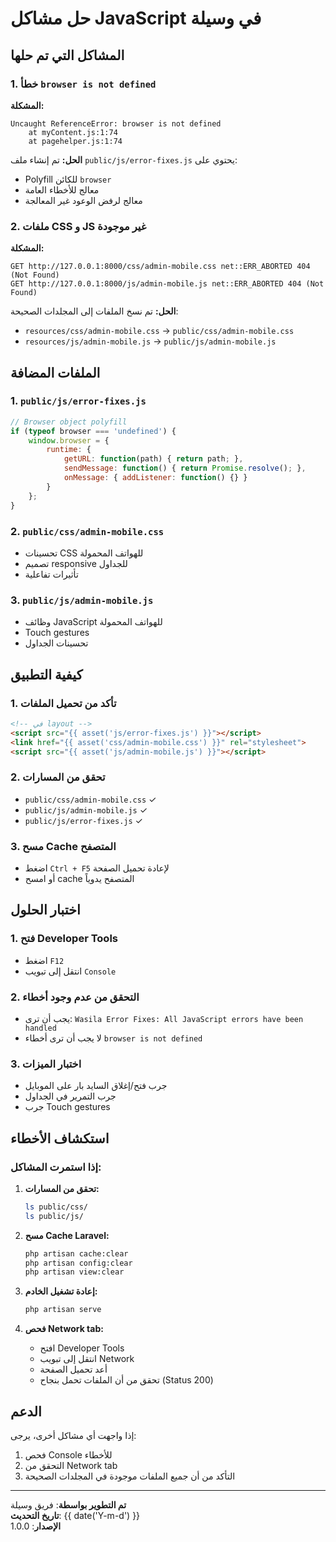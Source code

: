# حل مشاكل JavaScript في وسيلة

## المشاكل التي تم حلها

### 1. خطأ `browser is not defined`

**المشكلة:**
```
Uncaught ReferenceError: browser is not defined
    at myContent.js:1:74
    at pagehelper.js:1:74
```

**الحل:**
تم إنشاء ملف `public/js/error-fixes.js` يحتوي على:
- Polyfill للكائن `browser`
- معالج للأخطاء العامة
- معالج لرفض الوعود غير المعالجة

### 2. ملفات CSS و JS غير موجودة

**المشكلة:**
```
GET http://127.0.0.1:8000/css/admin-mobile.css net::ERR_ABORTED 404 (Not Found)
GET http://127.0.0.1:8000/js/admin-mobile.js net::ERR_ABORTED 404 (Not Found)
```

**الحل:**
تم نسخ الملفات إلى المجلدات الصحيحة:
- `resources/css/admin-mobile.css` → `public/css/admin-mobile.css`
- `resources/js/admin-mobile.js` → `public/js/admin-mobile.js`

## الملفات المضافة

### 1. `public/js/error-fixes.js`
```javascript
// Browser object polyfill
if (typeof browser === 'undefined') {
    window.browser = {
        runtime: {
            getURL: function(path) { return path; },
            sendMessage: function() { return Promise.resolve(); },
            onMessage: { addListener: function() {} }
        }
    };
}
```

### 2. `public/css/admin-mobile.css`
- تحسينات CSS للهواتف المحمولة
- تصميم responsive للجداول
- تأثيرات تفاعلية

### 3. `public/js/admin-mobile.js`
- وظائف JavaScript للهواتف المحمولة
- Touch gestures
- تحسينات الجداول

## كيفية التطبيق

### 1. تأكد من تحميل الملفات
```html
<!-- في layout -->
<script src="{{ asset('js/error-fixes.js') }}"></script>
<link href="{{ asset('css/admin-mobile.css') }}" rel="stylesheet">
<script src="{{ asset('js/admin-mobile.js') }}"></script>
```

### 2. تحقق من المسارات
- `public/css/admin-mobile.css` ✓
- `public/js/admin-mobile.js` ✓
- `public/js/error-fixes.js` ✓

### 3. مسح Cache المتصفح
- اضغط `Ctrl + F5` لإعادة تحميل الصفحة
- أو امسح cache المتصفح يدوياً

## اختبار الحلول

### 1. فتح Developer Tools
- اضغط `F12`
- انتقل إلى تبويب `Console`

### 2. التحقق من عدم وجود أخطاء
- يجب أن ترى: `Wasila Error Fixes: All JavaScript errors have been handled`
- لا يجب أن ترى أخطاء `browser is not defined`

### 3. اختبار الميزات
- جرب فتح/إغلاق السايد بار على الموبايل
- جرب التمرير في الجداول
- جرب Touch gestures

## استكشاف الأخطاء

### إذا استمرت المشاكل:

1. **تحقق من المسارات:**
   ```bash
   ls public/css/
   ls public/js/
   ```

2. **مسح Cache Laravel:**
   ```bash
   php artisan cache:clear
   php artisan config:clear
   php artisan view:clear
   ```

3. **إعادة تشغيل الخادم:**
   ```bash
   php artisan serve
   ```

4. **فحص Network tab:**
   - افتح Developer Tools
   - انتقل إلى تبويب Network
   - أعد تحميل الصفحة
   - تحقق من أن الملفات تحمل بنجاح (Status 200)

## الدعم

إذا واجهت أي مشاكل أخرى، يرجى:
1. فحص Console للأخطاء
2. التحقق من Network tab
3. التأكد من أن جميع الملفات موجودة في المجلدات الصحيحة

---

**تم التطوير بواسطة**: فريق وسيلة  
**تاريخ التحديث**: {{ date('Y-m-d') }}  
**الإصدار**: 1.0.0
